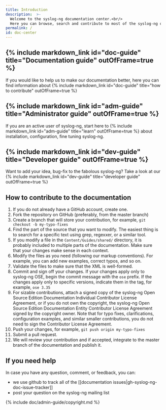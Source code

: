 ```yaml
---
title: Introduction
description:  >-
  Welcome to the syslog-ng documentation center.<br/>
  Here you can browse, search and contribute to most of the syslog-ng documentation.
permalink: /
id: doc-center
---
```


## {% include markdown_link id="doc-guide" title="Documentation guide" outOfFrame=true %}

If you would like to help us to make our documentation better, here you can find information about {% include markdown_link id="doc-guide" title="how to contribute" outOfFrame=true %}

## {% include markdown_link id="adm-guide" title="Administrator guide" outOfFrame=true %}

If you are an active user of syslog-ng, start here to {% include markdown_link id="adm-guide" title="learn" outOfFrame=true %} about installation, configuration, fine tuning syslog-ng.

## {% include markdown_link id="dev-guide" title="Developer guide" outOfFrame=true %}

Want to add your idea, bug-fix to the fabolous syslog-ng? Take a look at our {% include markdown_link id="dev-guide" title="developer guide" outOfFrame=true %}


## How to contribute to the documentation

 1. If you do not already have a GitHub account, create one.
 1. Fork the repository on GitHub (preferably, from the master branch)
 1. Create a branch that will store your contribution, for example, `git checkout -b my-typo-fixes`
 1. Find the part of the source that you want to modify. The easiest thing is to search for a specific text using grep, regexxer, or a similar tool.
 1. If you modify a file in the `Content/Guides/shared/` directory, it is probably included to multiple parts of the documentation. Make sure that your changes make sense in each context.
 1. Modify the files as you need (following our markup conventions). For example, you can add new examples, correct typos, and so on.
 1. Validate the files to make sure that the XML is well-formed.
 1. Commit and sign off your changes. If your changes apply only to syslog-ng OSE, begin the commit message with the `ose` prefix. If the changes apply only to specific versions, indicate them in the tag, for example, `ose 3.35`
 1. For sizable contributions, attach a signed copy of the syslog-ng Open Source Edition Documentation Individual Contributor License Agreement, or if you do not own the copyright, the syslog-ng Open Source Edition Documentation Entity Contributor License Agreement signed by the copyright owner. Note that for typo fixes, clarifications, configuration examples, and similar smaller contributions, you do not need to sign the Contributor License Agreement.
 1. Push your changes, for example, `git push origin my-typo-fixes`
 1. Submit a pull request.
 1. We will review your contribution and if accepted, integrate to the master branch of the documentation and publish it.

## If you need help

In case you have any question, comment, or feedback, you can:

* we use github to track all of the [[documentation issues|gh-syslog-ng-doc-issue-tracker]]
* post your question on the syslog-ng mailing list

<!--
## Copyright

The documentation of syslog-ng Open Source Edition is under copyright of One Identity LLC, and is published under the Creative Commons Attribution-Noncommercial-No Derivative Works (by-nc-nd) 3.0 license. One Identity LLC reserves the right to publish parts of the documentation that also apply to the syslog-ng Premium Edition product in the documentation of syslog-ng Premium Edition.
-->

{% include doc/admin-guide/copyright.md %}
